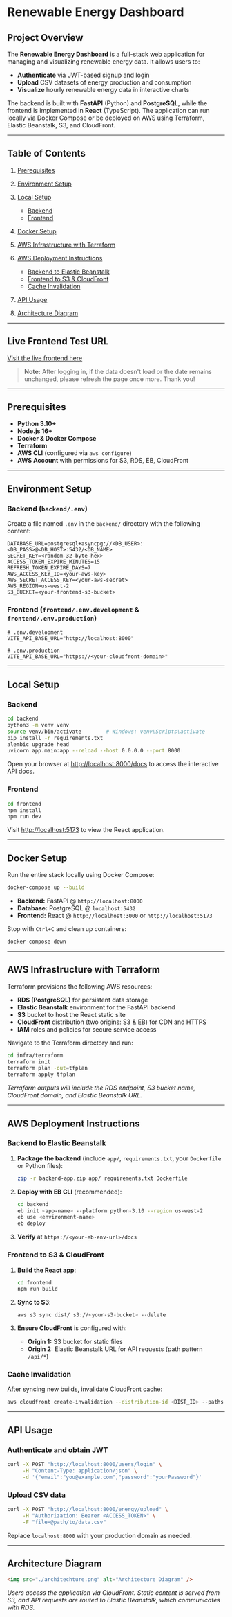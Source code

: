 # Renewable Energy Dashboard

## Project Overview

The **Renewable Energy Dashboard** is a full-stack web application for managing and visualizing renewable energy data. It allows users to:

- **Authenticate** via JWT-based signup and login
- **Upload** CSV datasets of energy production and consumption
- **Visualize** hourly renewable energy data in interactive charts

The backend is built with **FastAPI** (Python) and **PostgreSQL**, while the frontend is implemented in **React** (TypeScript). The application can run locally via Docker Compose or be deployed on AWS using Terraform, Elastic Beanstalk, S3, and CloudFront.

---

## Table of Contents

1. [Prerequisites](#prerequisites)
2. [Environment Setup](#environment-setup)
3. [Local Setup](#local-setup)

   - [Backend](#backend)
   - [Frontend](#frontend)

4. [Docker Setup](#docker-setup)
5. [AWS Infrastructure with Terraform](#aws-infrastructure-with-terraform)
6. [AWS Deployment Instructions](#aws-deployment-instructions)

   - [Backend to Elastic Beanstalk](#backend-to-elastic-beanstalk)
   - [Frontend to S3 & CloudFront](#frontend-to-s3--cloudfront)
   - [Cache Invalidation](#cache-invalidation)

7. [API Usage](#api-usage)
8. [Architecture Diagram](#architecture-diagram)

---

## Live Frontend Test URL

[Visit the live frontend here](https://d1v02mozm1fy9b.cloudfront.net/login)

> **Note:** After logging in, if the data doesn't load or the date remains unchanged, please refresh the page once more. Thank you!

---

## Prerequisites

- **Python 3.10+**
- **Node.js 16+**
- **Docker & Docker Compose**
- **Terraform**
- **AWS CLI** (configured via `aws configure`)
- **AWS Account** with permissions for S3, RDS, EB, CloudFront

---

## Environment Setup

### Backend (`backend/.env`)

Create a file named `.env` in the `backend/` directory with the following content:

```dotenv
DATABASE_URL=postgresql+asyncpg://<DB_USER>:<DB_PASS>@<DB_HOST>:5432/<DB_NAME>
SECRET_KEY=<random-32-byte-hex>
ACCESS_TOKEN_EXPIRE_MINUTES=15
REFRESH_TOKEN_EXPIRE_DAYS=7
AWS_ACCESS_KEY_ID=<your-aws-key>
AWS_SECRET_ACCESS_KEY=<your-aws-secret>
AWS_REGION=us-west-2
S3_BUCKET=<your-frontend-s3-bucket>
```

### Frontend (`frontend/.env.development` & `frontend/.env.production`)

```dotenv
# .env.development
VITE_API_BASE_URL="http://localhost:8000"

# .env.production
VITE_API_BASE_URL="https://<your-cloudfront-domain>"
```

---

## Local Setup

### Backend

```bash
cd backend
python3 -m venv venv
source venv/bin/activate        # Windows: venv\Scripts\activate
pip install -r requirements.txt
alembic upgrade head
uvicorn app.main:app --reload --host 0.0.0.0 --port 8000
```

Open your browser at [http://localhost:8000/docs](http://localhost:8000/docs) to access the interactive API docs.

### Frontend

```bash
cd frontend
npm install
npm run dev
```

Visit [http://localhost:5173](http://localhost:5173) to view the React application.

---

## Docker Setup

Run the entire stack locally using Docker Compose:

```bash
docker-compose up --build
```

- **Backend:** FastAPI @ `http://localhost:8000`
- **Database:** PostgreSQL @ `localhost:5432`
- **Frontend:** React @ `http://localhost:3000` or `http://localhost:5173`

Stop with `Ctrl+C` and clean up containers:

```bash
docker-compose down
```

---

## AWS Infrastructure with Terraform

Terraform provisions the following AWS resources:

- **RDS (PostgreSQL)** for persistent data storage
- **Elastic Beanstalk** environment for the FastAPI backend
- **S3** bucket to host the React static site
- **CloudFront** distribution (two origins: S3 & EB) for CDN and HTTPS
- **IAM** roles and policies for secure service access

Navigate to the Terraform directory and run:

```bash
cd infra/terraform
terraform init
terraform plan -out=tfplan
terraform apply tfplan
```

_Terraform outputs will include the RDS endpoint, S3 bucket name, CloudFront domain, and Elastic Beanstalk URL._

---

## AWS Deployment Instructions

### Backend to Elastic Beanstalk

1. **Package the backend** (include `app/`, `requirements.txt`, your `Dockerfile` or Python files):

   ```bash
   zip -r backend-app.zip app/ requirements.txt Dockerfile
   ```

2. **Deploy with EB CLI** (recommended):

   ```bash
   cd backend
   eb init <app-name> --platform python-3.10 --region us-west-2
   eb use <environment-name>
   eb deploy
   ```

3. **Verify** at `https://<your-eb-env-url>/docs`

### Frontend to S3 & CloudFront

1. **Build the React app**:

   ```bash
   cd frontend
   npm run build
   ```

2. **Sync to S3**:

   ```bash
   aws s3 sync dist/ s3://<your-s3-bucket> --delete
   ```

3. **Ensure CloudFront** is configured with:

   - **Origin 1:** S3 bucket for static files
   - **Origin 2:** Elastic Beanstalk URL for API requests (path pattern `/api/*`)

### Cache Invalidation

After syncing new builds, invalidate CloudFront cache:

```bash
aws cloudfront create-invalidation --distribution-id <DIST_ID> --paths "/*"
```

---

## API Usage

### Authenticate and obtain JWT

```bash
curl -X POST "http://localhost:8000/users/login" \
     -H "Content-Type: application/json" \
     -d '{"email":"you@example.com","password":"yourPassword"}'
```

### Upload CSV data

```bash
curl -X POST "http://localhost:8000/energy/upload" \
     -H "Authorization: Bearer <ACCESS_TOKEN>" \
     -F "file=@path/to/data.csv"
```

Replace `localhost:8000` with your production domain as needed.

---

## Architecture Diagram

```html
<img src="./architechture.png" alt="Architecture Diagram" />
```

_Users access the application via CloudFront. Static content is served from S3, and API requests are routed to Elastic Beanstalk, which communicates with RDS._
